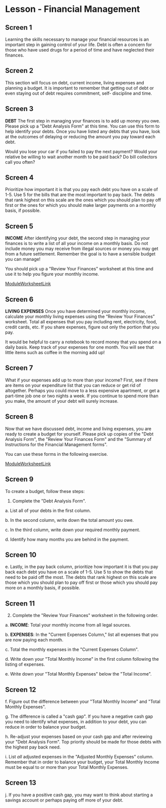 # Lesson - Financial Management

## Screen 1
Learning the skills necessary to manage your financial resources is an important step in gaining control of your life. Debt is often a concern for those who have used drugs for a period of time and have neglected their finances.

## Screen 2
This section will focus on debt, current income, living expenses and planning a budget. It is important to remember that getting out of debt or even staying out of debt requires commitment, self- discipline and time.

## Screen 3
**DEBT**
The first step in managing your finances is to add up money you owe. Please pick up a "Debt Analysis Form" at this time. You can use this form to help identify your debts. Once you have listed any debts that you have, look at the outcomes of delaying or reducing the amount you pay toward each debt.

Would you lose your car if you failed to pay the next payment? Would your relative be willing to wait another month to be paid back? Do bill collectors call you often?

## Screen 4
Prioritize how important it is that you pay each debt you have on a scale of 1-5. Use 5 for the bills that are the most important to pay back. The debts that rank highest on this scale are the ones which you should plan to pay off first or the ones for which you should make larger payments on a monthly basis, if possible.

## Screen 5
**INCOME**
After identifying your debt, the second step in managing your finances is to write a list of all your income on a monthly basis. Do not include money you may receive from illegal sources or money you may get from a future settlement. Remember the goal is to have a sensible budget you can manage! 

You should pick up a "Review Your Finances" worksheet at this time and use it to help you figure your monthly income.

[ModuleWorksheetLink](AllFinancialManagementForms.pdf)

## Screen 6
**LIVING EXPENSES**
Once you have determined your monthly income, calculate your monthly living expenses using the “Review Your Finances” worksheet. Total all expenses that you pay including rent, electricity, food, credit cards, etc. If you share expenses, figure out only the portion that you pay. 

It would be helpful to carry a notebook to record money that you spend on a daily basis. Keep track of your expenses for one month. You will see that little items such as coffee in the morning add up!

## Screen 7
What if your expenses add up to more than your income? First, see if there are items on your expenditure list that you can reduce or get rid of altogether. Perhaps you could move to a less expensive apartment, or get a part-time job one or two nights a week. If you continue to spend more than you make, the amount of your debt will surely increase.

## Screen 8
Now that we have discussed debt, income and living expenses, you are ready to create a budget for yourself. Please pick up copies of the "Debt Analysis Form", the "Review Your Finances Form" and the "Summary of Instructions for the Financial Management forms".

You can use these forms in the following exercise.

[ModuleWorksheetLink](AllFinancialManagementForms.pdf)

## Screen 9
To create a budget, follow these steps:

1. Complete the "Debt Analysis Form".

a. List all of your debts in the first column.

b. In the second column, write down the total amount you owe.

c. In the third column, write down your required monthly payment.

d. Identify how many months you are behind in the payment.

## Screen 10
e. Lastly, in the pay back column, prioritize how important it is that you pay back each debt you have on a scale of 1-5. Use 5 to show the debts that need to be paid off the most. The debts that rank highest on this scale are those which you should plan to pay off first or those which you should pay more on a monthly basis, if possible.

## Screen 11
2. Complete the "Review Your Finances" worksheet in the following order.

a. **INCOME**: Total your monthly income from all legal sources.

b. **EXPENSES**: In the "Current Expenses Column," list all expenses that you are now paying each month.

c. Total the monthly expenses in the "Current Expenses Column".

d. Write down your "Total Monthly Income" in the first column following the listing of expenses.

e. Write down your "Total Monthly Expenses" below the "Total Income".

## Screen 12
f. Figure out the difference between your "Total Monthly Income" and "Total Monthly Expenses".

g. The difference is called a "cash gap". If you have a negative cash gap you need to identify what expenses, in addition to your debt, you can reduce in order to balance your budget.

h. Re-adjust your expenses based on your cash gap and after reviewing your "Debt Analysis Form". Top priority should be made for those debts with the highest pay back need.

i. List *all* adjusted expenses in the "Adjusted Monthly Expenses" column. Remember that in order to balance your budget, your Total Monthly Income must be equal to or more than your Total Monthly Expenses.

## Screen 13
j. If you have a positive cash gap, you may want to think about starting a savings account or perhaps paying off more of your debt.


